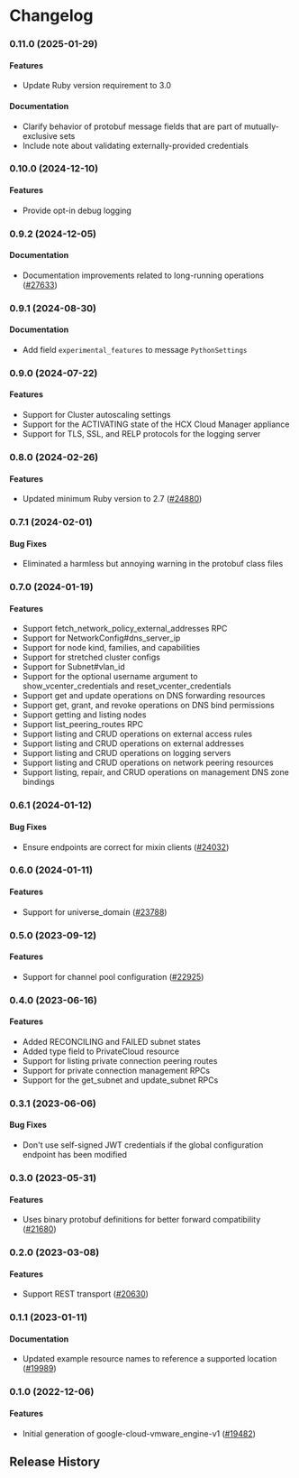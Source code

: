# Changelog

### 0.11.0 (2025-01-29)

#### Features

* Update Ruby version requirement to 3.0 
#### Documentation

* Clarify behavior of protobuf message fields that are part of mutually-exclusive sets 
* Include note about validating externally-provided credentials 

### 0.10.0 (2024-12-10)

#### Features

* Provide opt-in debug logging 

### 0.9.2 (2024-12-05)

#### Documentation

* Documentation improvements related to long-running operations ([#27633](https://github.com/googleapis/google-cloud-ruby/issues/27633)) 

### 0.9.1 (2024-08-30)

#### Documentation

* Add field `experimental_features` to message `PythonSettings` 

### 0.9.0 (2024-07-22)

#### Features

* Support for Cluster autoscaling settings 
* Support for the ACTIVATING state of the HCX Cloud Manager appliance 
* Support for TLS, SSL, and RELP protocols for the logging server 

### 0.8.0 (2024-02-26)

#### Features

* Updated minimum Ruby version to 2.7 ([#24880](https://github.com/googleapis/google-cloud-ruby/issues/24880)) 

### 0.7.1 (2024-02-01)

#### Bug Fixes

* Eliminated a harmless but annoying warning in the protobuf class files 

### 0.7.0 (2024-01-19)

#### Features

* Support fetch_network_policy_external_addresses RPC 
* Support for NetworkConfig#dns_server_ip 
* Support for node kind, families, and capabilities 
* Support for stretched cluster configs 
* Support for Subnet#vlan_id 
* Support for the optional username argument to show_vcenter_credentials and reset_vcenter_credentials 
* Support get and update operations on DNS forwarding resources 
* Support get, grant, and revoke operations on DNS bind permissions 
* Support getting and listing nodes 
* Support list_peering_routes RPC 
* Support listing and CRUD operations on external access rules 
* Support listing and CRUD operations on external addresses 
* Support listing and CRUD operations on logging servers 
* Support listing and CRUD operations on network peering resources 
* Support listing, repair, and CRUD operations on management DNS zone bindings 

### 0.6.1 (2024-01-12)

#### Bug Fixes

* Ensure endpoints are correct for mixin clients ([#24032](https://github.com/googleapis/google-cloud-ruby/issues/24032)) 

### 0.6.0 (2024-01-11)

#### Features

* Support for universe_domain ([#23788](https://github.com/googleapis/google-cloud-ruby/issues/23788)) 

### 0.5.0 (2023-09-12)

#### Features

* Support for channel pool configuration ([#22925](https://github.com/googleapis/google-cloud-ruby/issues/22925)) 

### 0.4.0 (2023-06-16)

#### Features

* Added RECONCILING and FAILED subnet states 
* Added type field to PrivateCloud resource 
* Support for listing private connection peering routes 
* Support for private connection management RPCs 
* Support for the get_subnet and update_subnet RPCs 

### 0.3.1 (2023-06-06)

#### Bug Fixes

* Don't use self-signed JWT credentials if the global configuration endpoint has been modified 

### 0.3.0 (2023-05-31)

#### Features

* Uses binary protobuf definitions for better forward compatibility ([#21680](https://github.com/googleapis/google-cloud-ruby/issues/21680)) 

### 0.2.0 (2023-03-08)

#### Features

* Support REST transport ([#20630](https://github.com/googleapis/google-cloud-ruby/issues/20630)) 

### 0.1.1 (2023-01-11)

#### Documentation

* Updated example resource names to reference a supported location ([#19989](https://github.com/googleapis/google-cloud-ruby/issues/19989)) 

### 0.1.0 (2022-12-06)

#### Features

* Initial generation of google-cloud-vmware_engine-v1 ([#19482](https://github.com/googleapis/google-cloud-ruby/issues/19482)) 

## Release History

